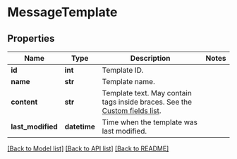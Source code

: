 # MessageTemplate

## Properties
Name | Type | Description | Notes
------------ | ------------- | ------------- | -------------
**id** | **int** | Template ID. | 
**name** | **str** | Template name. | 
**content** | **str** | Template text. May contain tags inside braces. See the [Custom fields list](http://docs.textmagictesting.com/#section/Custom-fields-list-(Merge-tags)). | 
**last_modified** | **datetime** | Time when the template was last modified. | 

[[Back to Model list]](../README.md#documentation-for-models) [[Back to API list]](../README.md#documentation-for-api-endpoints) [[Back to README]](../README.md)


